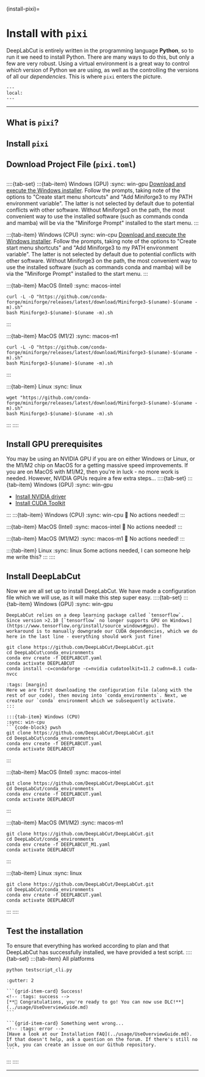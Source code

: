 (install-pixi)=
# Install with `pixi`
DeepLabCut is entirely written in the programming language **Python**, so to run it we need to install Python. There are many ways to do this, but only a few are very robust. Using a virtual environment is a great way to control *which* version of Python we are using, as well as the controlling the versions of all our *dependencies*. This is where `pixi` enters the picture.  

```{contents} Contents
---
local:
---
``` 

<!-- Let's make a line to break it up -->
---

## What is `pixi`? 

## Install `pixi`

## Download Project File (`pixi.toml`)

## 

::::{tab-set}
:::{tab-item} Windows (GPU)
:sync: win-gpu
[Download and execute the Windows installer](https://github.com/conda-forge/miniforge#download).
Follow the prompts, taking note of the options to "Create start menu shortcuts" and "Add Miniforge3 to my PATH environment variable". The latter is not selected by default due to potential conflicts with other software. Without Miniforge3 on the path, the most convenient way to use the installed software (such as commands conda and mamba) will be via the "Miniforge Prompt" installed to the start menu.
::: 

:::{tab-item} Windows (CPU)
:sync: win-cpu
[Download and execute the Windows installer](https://github.com/conda-forge/miniforge#download).
Follow the prompts, taking note of the options to "Create start menu shortcuts" and "Add Miniforge3 to my PATH environment variable". The latter is not selected by default due to potential conflicts with other software. Without Miniforge3 on the path, the most convenient way to use the installed software (such as commands conda and mamba) will be via the "Miniforge Prompt" installed to the start menu.
::: 

:::{tab-item} MacOS (Intel)
:sync: macos-intel
```{code-block} zsh
curl -L -O "https://github.com/conda-forge/miniforge/releases/latest/download/Miniforge3-$(uname)-$(uname -m).sh"
bash Miniforge3-$(uname)-$(uname -m).sh
```
::: 

:::{tab-item} MacOS (M1/2)
:sync: macos-m1
```{code-block} zsh
curl -L -O "https://github.com/conda-forge/miniforge/releases/latest/download/Miniforge3-$(uname)-$(uname -m).sh"
bash Miniforge3-$(uname)-$(uname -m).sh
```
::: 

:::{tab-item} Linux
:sync: linux
```{code-block} bash
wget "https://github.com/conda-forge/miniforge/releases/latest/download/Miniforge3-$(uname)-$(uname -m).sh"
bash Miniforge3-$(uname)-$(uname -m).sh
```
::: 
::::


## Install GPU prerequisites
You may be using an NVIDIA GPU if you are on either Windows or Linux, or the M1/M2 chip on MacOS for a getting massive speed improvements. If you are on MacOS with M1/M2, then you're in luck - no more work is needed. However, NVIDIA GPUs require a few extra steps... 
::::{tab-set}
:::{tab-item} Windows (GPU)
:sync: win-gpu
- [Install NVIDIA driver](https://www.nvidia.com/Download/index.aspx)
- [Install CUDA Toolkit](https://developer.nvidia.com/cuda-downloads)

:::
:::{tab-item} Windows (CPU)
:sync: win-cpu
🚀 No actions needed!
:::

:::{tab-item} MacOS (Intel)
:sync: macos-intel
🚀 No actions needed!
:::

:::{tab-item} MacOS (M1/M2)
:sync: macos-m1
🚀 No actions needed!
:::

:::{tab-item} Linux
:sync: linux
Some actions needed, I can someone help me write this?
:::
::::

## Install DeepLabCut
Now we are all set up to install DeepLabCut. We have made a configuration file which we will use, as it will make this step super easy. 
::::{tab-set}
:::{tab-item} Windows (GPU)
:sync: win-gpu
```{note}
DeepLabCut relies on a deep learning package called `tensorflow`. Since version >2.10 [`tensorflow` no longer supports GPU on Windows](https://www.tensorflow.org/install/source_windows#gpu). The workaround is to manually downgrade our CUDA dependencies, which we do here in the last line - everything should work just fine!
```
```{code-block} pwsh
git clone https://github.com/DeepLabCut/DeepLabCut.git
cd DeepLabCut\conda_environments
conda env create -f DEEPLABCUT.yaml
conda activate DEEPLABCUT
conda install -c=condaforge -c=nvidia cudatoolkit=11.2 cudnn=8.1 cuda-nvcc
```
```{hint}
:tags: [margin]
Here we are first downloading the configuration file (along with the rest of our code), then moving into `conda_environments`. Next, we create our `conda` environment which we subsequently activate.
:::

:::{tab-item} Windows (CPU)
:sync: win-cpu
```{code-block} pwsh
git clone https://github.com/DeepLabCut/DeepLabCut.git
cd DeepLabCut\conda_environments
conda env create -f DEEPLABCUT.yaml
conda activate DEEPLABCUT
```
:::

:::{tab-item} MacOS (Intel)
:sync: macos-intel
```{code-block} zsh
git clone https://github.com/DeepLabCut/DeepLabCut.git
cd DeepLabCut/conda_environments
conda env create -f DEEPLABCUT.yaml
conda activate DEEPLABCUT
```
:::

:::{tab-item} MacOS (M1/M2)
:sync: macos-m1
```{code-block} zsh
git clone https://github.com/DeepLabCut/DeepLabCut.git
cd DeepLabCut/conda_environments
conda env create -f DEEPLABCUT_M1.yaml
conda activate DEEPLABCUT
```
:::

:::{tab-item} Linux
:sync: linux
```{code-block} bash
git clone https://github.com/DeepLabCut/DeepLabCut.git
cd DeepLabCut/conda_environments
conda env create -f DEEPLABCUT.yaml
conda activate DEEPLABCUT
```
:::
::::

## Test the installation
To ensure that everything has worked according to plan and that DeepLabCut has successfully installed, we have provided a test script. 
::::{tab-set}
:::{tab-item} All platforms
```{code-block} sh
python testscript_cli.py
```

````{grid}
:gutter: 2

```{grid-item-card} Success!
<!-- :tags: success -->
[**🥳 Congratulations, you're ready to go! You can now use DLC!**](../usage/UseOverviewGuide.md)
```

```{grid-item-card} Something went wrong...
<!-- :tags: error -->
[Have a look at our Installation FAQ](../usage/UseOverviewGuide.md). If that doesn't help, ask a question on the forum. If there's still no luck, you can create an issue on our Github repository.
```
````

:::
::::
<!-- Let's make a line to break it up -->
---

[^driver]: To get the correct drivers, look here.

